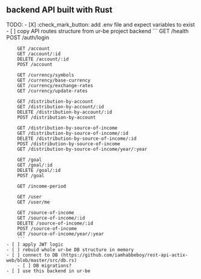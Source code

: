 ## backend API built with Rust

TODO: 
    - [X] :check_mark_button: add .env file and expect variables to exist
    - [ ] copy API routes structure from ur-be project backend
        ```
        GET /health
        POST /auth/login

        GET /account 
        GET /account/:id
        DELETE /account/:id
        POST /account

        GET /currency/symbols
        GET /currency/base-currency
        GET /currency/exchange-rates
        GET /currency/update-rates

        GET /distribution-by-account 
        GET /distribution-by-account/:id
        DELETE /distribution-by-account/:id
        POST /distribution-by-account

        GET /distribution-by-source-of-income 
        GET /distribution-by-source-of-income/:id
        DELETE /distribution-by-source-of-income/:id
        POST /distribution-by-source-of-income
        GET /distribution-by-source-of-income/year/:year

        GET /goal 
        GET /goal/:id
        DELETE /goal/:id
        POST /goal

        GET /income-period

        GET /user
        GET /user/me

        GET /source-of-income 
        GET /source-of-income/:id
        DELETE /source-of-income/:id
        POST /source-of-income
        GET /source-of-income/year/:year
        ```
    - [ ] apply JWT logic
    - [ ] rebuid whole ur-be DB structure in memory
    - [ ] connect to DB (https://github.com/iamhabbeboy/rest-api-actix-web/blob/master/src/db.rs)
        - [ ] DB migrations?
    - [ ] use this backend in ur-be 